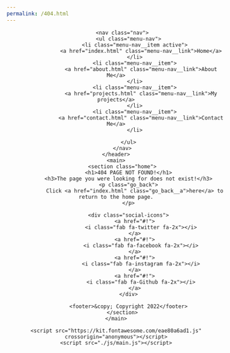 ```yaml
---
permalink: /404.html
---
```

<!DOCTYPE html>
<html lang="en">
<head>
    <meta charset="UTF-8">
    <meta http-equiv="X-UA-Compatible" content="IE=edge">
    <meta name="viewport" content="width=device-width, initial-scale=1.0">
    <link rel="stylesheet" href="./css/main.css">
    <title>404 PAGE NOT FOUND!</title>
</head>
<body>
    <header>
        <div class="menu-btn">
            <span class="menu-btn__burger"></span>
        </div>

        <nav class="nav">
            <ul class="menu-nav">
                <li class="menu-nav__item active">
                    <a href="index.html" class="menu-nav__link">Home</a>
                </li>
                <li class="menu-nav__item">
                    <a href="about.html" class="menu-nav__link">About Me</a>
                </li>
                <li class="menu-nav__item">
                    <a href="projects.html" class="menu-nav__link">My projects</a>
                </li>
                <li class="menu-nav__item">
                    <a href="contact.html" class="menu-nav__link">Contact Me</a>
                </li>

            </ul>
        </nav>
    </header>
    <main>
        <section class="home">
            <h1>404 PAGE NOT FOUND!</h1>
            <h3>The page you were looking for does not exist!</h3>
            <p class="go_back">
                Click <a href="index.html" class="go_back__a">here</a> to return to the home page.
            </p>

            <div class="social-icons">
                <a href="#!">
                    <i class="fab fa-twitter fa-2x"></i>
                </a>
                <a href="#!">
                    <i class="fab fa-facebook fa-2x"></i>
                </a>
                <a href="#!">
                    <i class="fab fa-instagram fa-2x"></i>
                </a>
                <a href="#!">
                    <i class="fab fa-Github fa-2x"></i>
                </a>
            </div>

            <footer>&copy; Copyright 2022</footer>
        </section>
    </main>
    
    <script src="https://kit.fontawesome.com/eae80a6ad1.js" crossorigin="anonymous"></script>
    <script src="./js/main.js"></script>
</body>
</html>